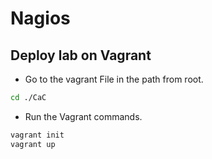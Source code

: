 # Nagios

## Deploy lab on Vagrant

- Go to the vagrant File in the path from root.

``` bash
cd ./CaC

```

- Run the Vagrant commands.

``` ruby
vagrant init
vagrant up

```
